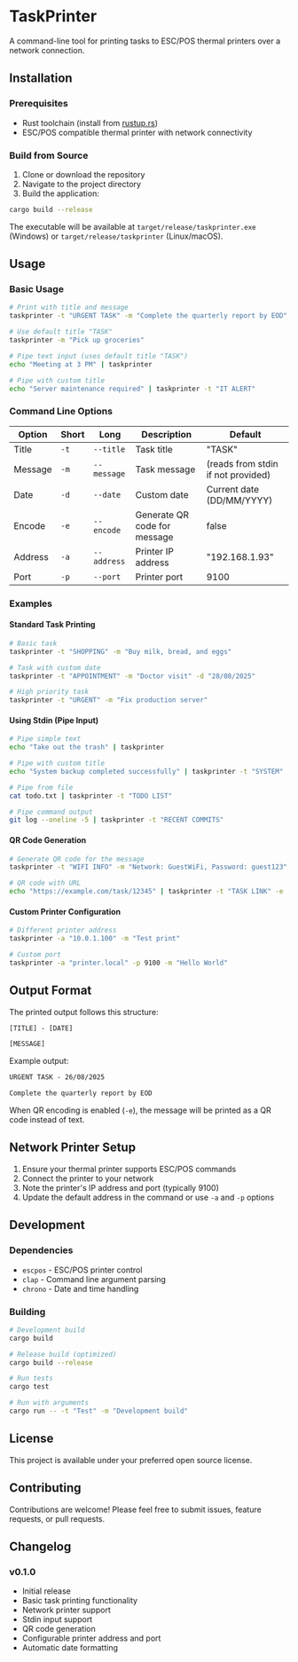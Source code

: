 # TaskPrinter

A command-line tool for printing tasks to ESC/POS thermal printers over a network connection.

## Installation

### Prerequisites

- Rust toolchain (install from [rustup.rs](https://rustup.rs/))
- ESC/POS compatible thermal printer with network connectivity

### Build from Source

1. Clone or download the repository
2. Navigate to the project directory
3. Build the application:

```bash
cargo build --release
```

The executable will be available at `target/release/taskprinter.exe` (Windows) or `target/release/taskprinter` (Linux/macOS).

## Usage

### Basic Usage

```bash
# Print with title and message
taskprinter -t "URGENT TASK" -m "Complete the quarterly report by EOD"

# Use default title "TASK"
taskprinter -m "Pick up groceries"

# Pipe text input (uses default title "TASK")
echo "Meeting at 3 PM" | taskprinter

# Pipe with custom title
echo "Server maintenance required" | taskprinter -t "IT ALERT"
```

### Command Line Options

| Option | Short | Long | Description | Default |
|--------|-------|------|-------------|---------|
| Title | `-t` | `--title` | Task title | "TASK" |
| Message | `-m` | `--message` | Task message | (reads from stdin if not provided) |
| Date | `-d` | `--date` | Custom date | Current date (DD/MM/YYYY) |
| Encode | `-e` | `--encode` | Generate QR code for message | false |
| Address | `-a` | `--address` | Printer IP address | "192.168.1.93" |
| Port | `-p` | `--port` | Printer port | 9100 |

### Examples

#### Standard Task Printing

```bash
# Basic task
taskprinter -t "SHOPPING" -m "Buy milk, bread, and eggs"

# Task with custom date
taskprinter -t "APPOINTMENT" -m "Doctor visit" -d "28/08/2025"

# High priority task
taskprinter -t "URGENT" -m "Fix production server"
```

#### Using Stdin (Pipe Input)

```bash
# Pipe simple text
echo "Take out the trash" | taskprinter

# Pipe with custom title
echo "System backup completed successfully" | taskprinter -t "SYSTEM"

# Pipe from file
cat todo.txt | taskprinter -t "TODO LIST"

# Pipe command output
git log --oneline -5 | taskprinter -t "RECENT COMMITS"
```

#### QR Code Generation

```bash
# Generate QR code for the message
taskprinter -t "WIFI INFO" -m "Network: GuestWiFi, Password: guest123" -e

# QR code with URL
echo "https://example.com/task/12345" | taskprinter -t "TASK LINK" -e
```

#### Custom Printer Configuration

```bash
# Different printer address
taskprinter -a "10.0.1.100" -m "Test print"

# Custom port
taskprinter -a "printer.local" -p 9100 -m "Hello World"
```

## Output Format

The printed output follows this structure:

```txt
[TITLE] - [DATE]

[MESSAGE]
```

Example output:

```txt
URGENT TASK - 26/08/2025

Complete the quarterly report by EOD
```

When QR encoding is enabled (`-e`), the message will be printed as a QR code instead of text.

## Network Printer Setup

1. Ensure your thermal printer supports ESC/POS commands
2. Connect the printer to your network
3. Note the printer's IP address and port (typically 9100)
4. Update the default address in the command or use `-a` and `-p` options

## Development

### Dependencies

- `escpos` - ESC/POS printer control
- `clap` - Command line argument parsing
- `chrono` - Date and time handling

### Building

```bash
# Development build
cargo build

# Release build (optimized)
cargo build --release

# Run tests
cargo test

# Run with arguments
cargo run -- -t "Test" -m "Development build"
```

## License

This project is available under your preferred open source license.

## Contributing

Contributions are welcome! Please feel free to submit issues, feature requests, or pull requests.

## Changelog

### v0.1.0

- Initial release
- Basic task printing functionality
- Network printer support
- Stdin input support
- QR code generation
- Configurable printer address and port
- Automatic date formatting
